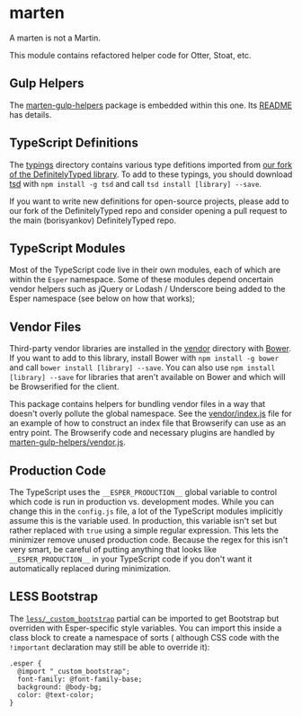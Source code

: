 marten
======
A marten is not a Martin.

This module contains refactored helper code for Otter, Stoat, etc.

Gulp Helpers
------------
The [marten-gulp-helpers](marten-gulp-helpers) package is embedded within this
one. Its [README](marten-gulp-helpers/README.md) has details.

TypeScript Definitions
----------------------
The [typings](typings) directory contains various type defitions imported
from [our fork of the DefinitelyTyped library](https://github.com/esperco/DefinitelyTyped).
To add to these typings, you should download [tsd](http://definitelytyped.org/tsd/)
with `npm install -g tsd` and call `tsd install [library] --save`.

If you want to write new definitions for open-source projects, please add to
our fork of the DefinitelyTyped repo and consider opening a pull request to the
main (borisyankov) DefinitelyTyped repo.

TypeScript Modules
------------------
Most of the TypeScript code live in their own modules, each of which are within
the `Esper` namespace. Some of these modules depend oncertain vendor helpers
such as jQuery or Lodash / Underscore being added to the Esper namespace (see
below on how that works);

Vendor Files
------------
Third-party vendor libraries are installed in the [vendor](vendor) directory
with [Bower](http://bower.io/). If you want to add to this library, install
Bower with `npm install -g bower` and call `bower install [library] --save`.
You can also use `npm install [library] --save` for libraries that aren't
available on Bower and which will be Browserified for the client.

This package contains helpers for bundling vendor files in a way that doesn't
overly pollute the global namespace. See the [vendor/index.js](vendor/index.js)
file for an example of how to construct an index file that Browserify can use
as an entry point. The Browserify code and necessary plugins are handled
by [marten-gulp-helpers/vendor.js](marten-gulp-helpers/vendor.js).

Production Code
---------------
The TypeScript uses the `__ESPER_PRODUCTION__` global variable to control
which code is run in production vs. development modes. While you can change
this in the `config.js` file, a lot of the TypeScript modules implicitly assume
this is the variable used. In production, this variable isn't set but rather
replaced with `true` using a simple regular expression.
This lets the minimizer remove unused production code. Because the regex for
this isn't very smart, be careful of putting anything that looks like
`__ESPER_PRODUCTION__` in your TypeScript code if you don't want it
automatically replaced during minimization.

LESS Bootstrap
--------------
The [`less/_custom_bootstrap`](less/_custom_bootstrap.less) partial can be
imported to get Bootstrap but overriden with Esper-specific style variables.
You can import this inside a class block to create a namespace of sorts (
although CSS code with the `!important` declaration may still be able
to override it):

```
.esper {
  @import "_custom_bootstrap";
  font-family: @font-family-base;
  background: @body-bg;
  color: @text-color;
}
```
